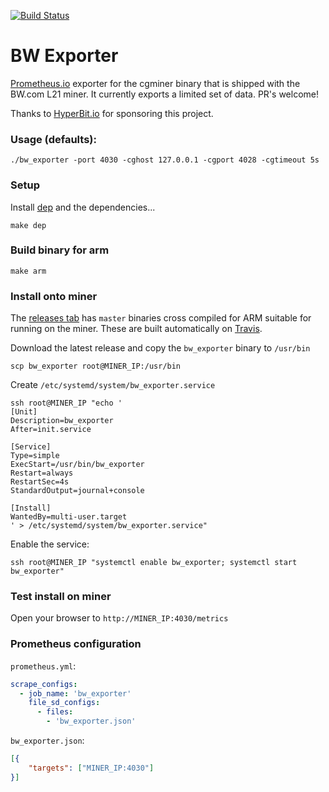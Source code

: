 [![Build Status](https://travis-ci.org/lookfirst/bw_exporter.svg?branch=master)](https://travis-ci.org/lookfirst/bw_exporter)

# BW Exporter

[Prometheus.io](https://prometheus.io/) exporter for the cgminer binary that is shipped with the BW.com L21 miner. It currently exports a limited set of data. PR's welcome!

Thanks to [HyperBit.io](https://hyperbitshop.io) for sponsoring this project.

### Usage (defaults):

``
./bw_exporter -port 4030 -cghost 127.0.0.1 -cgport 4028 -cgtimeout 5s 
``

### Setup

Install [dep](https://github.com/golang/dep) and the dependencies...

`make dep`

### Build binary for arm

`make arm`

### Install onto miner

The [releases tab](https://github.com/lookfirst/bw_exporter/releases) has `master` binaries cross compiled for ARM suitable for running on the miner. These are built automatically on [Travis](https://travis-ci.org/lookfirst/bw_exporter).

Download the latest release and copy the `bw_exporter` binary to `/usr/bin`

```
scp bw_exporter root@MINER_IP:/usr/bin
```

Create `/etc/systemd/system/bw_exporter.service`

```
ssh root@MINER_IP "echo '
[Unit]
Description=bw_exporter
After=init.service

[Service]
Type=simple
ExecStart=/usr/bin/bw_exporter
Restart=always
RestartSec=4s
StandardOutput=journal+console

[Install]
WantedBy=multi-user.target
' > /etc/systemd/system/bw_exporter.service"
```

Enable the service:

```
ssh root@MINER_IP "systemctl enable bw_exporter; systemctl start bw_exporter"
```

### Test install on miner

Open your browser to `http://MINER_IP:4030/metrics`

### Prometheus configuration

`prometheus.yml`:

```yaml
scrape_configs:
  - job_name: 'bw_exporter'
    file_sd_configs:
      - files:
        - 'bw_exporter.json'
```

`bw_exporter.json`:
```json
[{
	"targets": ["MINER_IP:4030"]
}]
```
